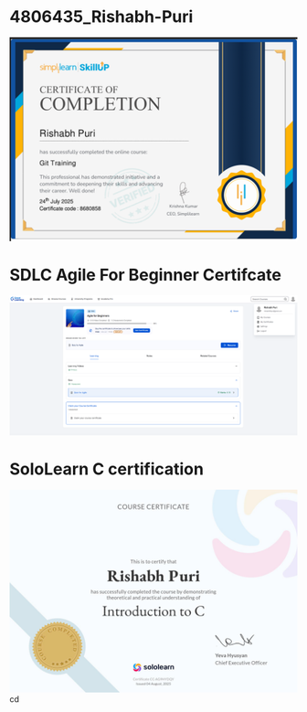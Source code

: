 # 4806435_Rishabh-Puri

![PHOTOS](SDLC/simple.png)

# SDLC Agile For Beginner Certifcate

![PHOTOS](Agile/image.png)

# SoloLearn C certification

![PHOTO](Sololearn_C/4806435_Rishabh_Sololearning.png)
cd